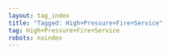```yaml
---
layout: tag_index
title: "Tagged: High+Pressure+Fire+Service"
tag: High+Pressure+Fire+Service
robots: noindex
---
```

